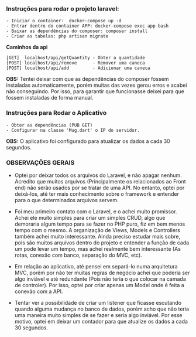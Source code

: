 ### **Instruções para rodar o projeto laravel:**

    - Iniciar o container:  docker-compose up -d 
    - Entrar dentro do container APP: docker-compose exec app bash
    - Baixar as dependências do composer: composer install
    - Criar as tabelas: php artisan migrate

**Caminhos da api**

    [GET]  localhost/api/getQuantity - Obter a quantidade 
    [POST] localhost/api/remove      - Remover uma caneca 
    [POST] localhost/api/add         - Adicionar uma caneca 

**OBS:**
Tentei deixar com que as dependências do composer fossem instaladas automaticamente, porém muitas das vezes gerou erros e acabei não conseguindo. Por isso, para garantir que funcionasse deixei para que fossem instaladas de forma manual.



### **Instruções para Rodar o Aplicativo**

    - Obter as dependências (PUB GET)
    - Configurar na classe 'Mug.dart' o IP do servidor.

**OBS:**
O aplicativo foi configurado para atualizar os dados a cada 30 segundos.



### **OBSERVAÇÕES GERAIS**
* Optei por deixar todos os arquivos do Laravel, e não apagar nenhum. Acredito que muitos arquivos (Principalmente os relacionados ao Front end) não serão usados por se tratar de uma API. No entanto, optei por deixá-los, até ter mais conhecimento sobre o framework e entender para o que determinados arquivos servem.
* Foi meu primeiro contato com o Laravel, e o achei muito promissor. Achei ele muito simples para criar um simples CRUD, algo que demoraria algum tempo para se fazer no PHP puro, fiz em bem menos tempo com o mesmo. A organização de Views, Models e Controllers também achei muito interessante. Ainda preciso estudar mais sobre, pois são muitos arquivos dentro do projeto e entender a função de cada um pode levar um tempo, mas achei realmente bem interessante (As rotas, conexão com banco, separação do MVC, etc).

* Em relação ao aplicativo, até pensei em separá-lo numa arquitetura MVC, porém por não ter muitas regras de negócio achei que poderia ser algo inviável e até redundante (Pois não teria o que colocar na camada de controler). Por isso, optei por criar apenas um Model onde é feita a conexão com a API.
* Tentar ver a possibilidade de criar um listener que ficasse escutando quando alguma mudança no banco de dados, porém acho que não teria uma maneira muito simples de se fazer e seria algo inviável. Por esse motivo, optei em deixar um contador para que atualize os dados a cada 30 segundos.


